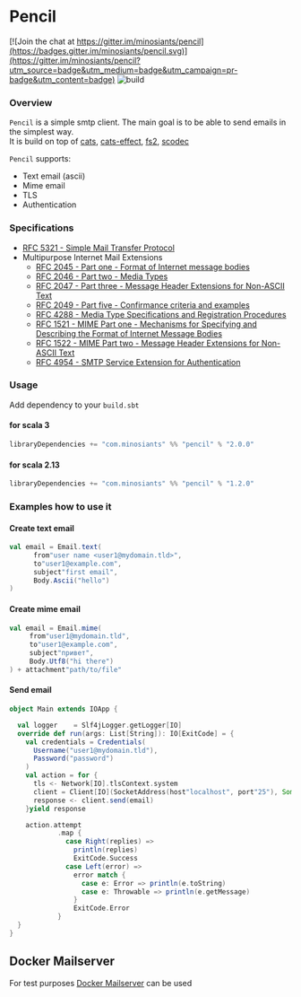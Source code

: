 # Pencil 
[![Join the chat at https://gitter.im/minosiants/pencil](https://badges.gitter.im/minosiants/pencil.svg)](https://gitter.im/minosiants/pencil?utm_source=badge&utm_medium=badge&utm_campaign=pr-badge&utm_content=badge)
![build](https://github.com/minosiants/pencil/workflows/build/badge.svg)

### Overview 
`Pencil` is a simple smtp client. The main goal is to be able to send emails in the simplest way.   
It is build on top of [cats](https://typelevel.org/cats/), [cats-effect](https://typelevel.org/cats-effect/), [fs2](https://fs2.io/), [scodec](http://scodec.org/)

`Pencil` supports: 
* Text email (ascii)
* Mime email 
* TLS
* Authentication

### Specifications

* [RFC 5321 - Simple Mail Transfer Protocol](https://tools.ietf.org/html/rfc5321)
* Multipurpose Internet Mail Extensions
  * [RFC 2045 - Part one - Format of Internet message bodies](https://tools.ietf.org/html/rfc2045)
  * [RFC 2046 - Part two - Media Types](https://tools.ietf.org/html/rfc2046)
  * [RFC 2047 - Part three - Message Header Extensions for Non-ASCII Text](https://tools.ietf.org/html/rfc2047)
  * [RFC 2049 - Part five - Confirmance criteria and examples](https://tools.ietf.org/html/rfc2049)
  * [RFC 4288 - Media Type Specifications and Registration Procedures](https://tools.ietf.org/html/rfc4288)
  * [RFC 1521 - MIME Part one - Mechanisms for Specifying and Describing the Format of Internet Message Bodies](https://tools.ietf.org/html/rfc1521)
  * [RFC 1522 - MIME Part two - Message Header Extensions for Non-ASCII Text](https://tools.ietf.org/html/rfc1522)
  * [RFC 4954 - SMTP Service Extension for Authentication](https://tools.ietf.org/html/rfc4954)


### Usage
Add dependency to your `build.sbt`

#### for scala 3 
```scala
libraryDependencies += "com.minosiants" %% "pencil" % "2.0.0"
```
#### for scala 2.13
```scala
libraryDependencies += "com.minosiants" %% "pencil" % "1.2.0"
```

### Examples how to use it


#### Create text email

```scala
val email = Email.text(
      from"user name <user1@mydomain.tld>",
      to"user1@example.com",
      subject"first email",
      Body.Ascii("hello")
)
```
#### Create mime email

```scala
val email = Email.mime(
     from"user1@mydomain.tld",
     to"user1@example.com",
     subject"привет",
     Body.Utf8("hi there")
) + attachment"path/to/file"
```
#### Send email

```scala
object Main extends IOApp {

  val logger    = Slf4jLogger.getLogger[IO]
  override def run(args: List[String]): IO[ExitCode] = {
    val credentials = Credentials(
      Username("user1@mydomain.tld"),
      Password("password")
    )
    val action = for {
      tls <- Network[IO].tlsContext.system
      client = Client[IO](SocketAddress(host"localhost", port"25"), Some(credentials))(tls,logger)
      response <- client.send(email)
    }yield response

    action.attempt
            .map {
              case Right(replies) =>
                println(replies)
                ExitCode.Success
              case Left(error) =>
                error match {
                  case e: Error => println(e.toString)
                  case e: Throwable => println(e.getMessage)
                }
                ExitCode.Error
            }
  }
}

```
## Docker Mailserver
 For test purposes [Docker Mailserver](https://github.com/jeboehm/docker-mailserver) can be used
